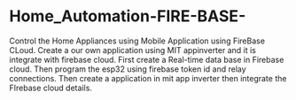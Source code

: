 # Home_Automation-FIRE-BASE-
Control the Home Appliances  using Mobile Application using FireBase CLoud. Create a our own application using MIT appinverter and it is integrate with firebase cloud.
First create a Real-time data base in Firebase cloud. Then program the esp32 using firebase token id and relay connections. Then create a application in mit app inverter then integrate the FIrebase cloud details. 
